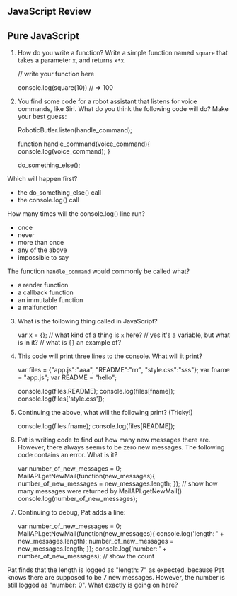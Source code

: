 ## JavaScript Review

## Pure JavaScript

1. How do you write a function? Write a simple function named `square` 
   that takes a parameter `x`, and returns `x*x`.

      // write your function here
      
      
      
      
      
      console.log(square(10)) // => 100

2. You find some code for a robot assistant that listens for voice 
   commands, like Siri. What do you think the following code will do?
   Make your best guess:

    RoboticButler.listen(handle_command);
    
    function handle_command(voice_command){
      console.log(voice_command);
    }
    
    do_something_else();

Which will happen first?

- the do_something_else() call
- the console.log() call

How many times will the console.log() line run?

- once
- never
- more than once
- any of the above
- impossible to say

The function `handle_command` would commonly be called what?

- a render function
- a callback function
- an immutable function
- a malfunction

3. What is the following thing called in JavaScript?

    var x = {};
    // what kind of a thing is `x` here?
    // yes it's a variable, but what is in it?
    // what is `{}` an example of?





4. This code will print three lines to the console. What will it print?

    var files = {"app.js":"aaa",
                 "README":"rrr",
                 "style.css":"sss"};
    var fname = "app.js";
    var README = "hello";
    
    console.log(files.README);
    console.log(files[fname]);
    console.log(files['style.css']);






5. Continuing the above, what will the following print? (Tricky!)

    console.log(files.fname);
    console.log(files[README]);




6. Pat is writing code to find out how many new messages there are. 
   However, there always seems to be zero new messages. The following 
   code contains an error. What is it?

    var number_of_new_messages = 0;
    MailAPI.getNewMail(function(new_messages){
      number_of_new_messages = new_messages.length;
    });
    // show how many messages were returned by MailAPI.getNewMail()
    console.log(number_of_new_messages);




7. Continuing to debug, Pat adds a line:

    var number_of_new_messages = 0;
    MailAPI.getNewMail(function(new_messages){
      console.log('length: ' + new_messages.length);
      number_of_new_messages = new_messages.length;
    });
    console.log('number: ' + number_of_new_messages); // show the count

  Pat finds that the length is logged as "length: 7" as expected, 
  because Pat knows there are supposed to be 7 new messages. However, 
  the number is still logged as "number: 0". What exactly is going on 
  here?
